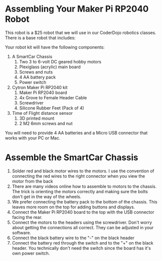 # Assembling Your Maker Pi RP2040 Robot

This robot is a $25 robot that we will use in our CoderDojo robotics classes.  There is a base robot that includes:

Your robot kit will have the following components:

1. A SmartCar Chassis
    1. Two 3 to 6-volt DC geared hobby motors
    1. Plexiglass (acrylic) main board
    1. Screws and nuts
    1. 4 AA battery pack
    1. Power switch
2. Cytron Maker Pi RP2040 kit
    1. Maker Pi RP2040 board
    1. 4x Grove to Female Header Cable
    2. Screwdriver
    3. Silicone Rubber Feet (Pack of 4)
3. Time of Flight distance sensor
    1. 3D printed mount
    2. 2 M2 6mm screws and nut

You will need to provide 4 AA batteries and a Micro USB connector that works with your PC or Mac.

# Assemble the SmartCar Chassis

1. Solder red and black motor wires to the motors.  I use the convention of connecting the red wires to the right connector when you view the motor from the back
2. There are many videos online how to assemble to motors to the chassis.  The trick is orienting the motors correctly and making sure the bolts don't get in the way of the wheels.
3. We prefer connecting the battery pack to the bottom of the chassis.  This leaves more room on the top for adding buttons and displays.
4. Connect the Maker Pi RP2040 board to the top with the USB connector facing the rear.
5. Connect the motors to the headers using the screwdriver.  Don't worry about getting the connections all correct.  They can be adjusted in your software.
6. Connect the black battery wire to the "-" on the black header
7. Connect the battery red through the switch and to the "+" on the black header.  You technically don't need the switch since the board has it's own power switch.
